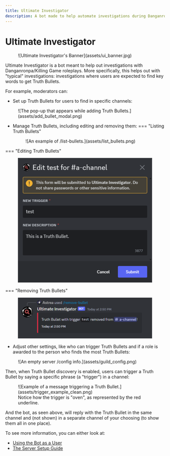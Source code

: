 ```yaml
---
title: Ultimate Investigator
description: A bot made to help automate investigations during Danganronpa/Killing Game roleplays.
---
```


# Ultimate Investigator

<figure markdown>
  ![Ultimate Investigator's Banner](assets/ui_banner.jpg)
</figure>

Ultimate Investigator is a bot meant to help out investigations with Danganronpa/Killing Game roleplays. More specifically, this helps out with "typical" investigations: investigations where users are expected to find key words to get Truth Bullets.

For example, moderators can:

- Set up Truth Bullets for users to find in specific channels:
<figure markdown>
  ![The pop-up that appears while adding Truth Bullets.](assets/add_bullet_modal.png)
</figure>

- Manage Truth Bullets, including editing and removing them:
=== "Listing Truth Bullets"
    <figure markdown>
      ![An example of /list-bullets.](assets/list_bullets.png)
    </figure>

=== "Editing Truth Bullets"
    <figure markdown>
      ![The pop-up that appears while editing Truth Bullets.](assets/edit_bullet_modal.png)
    </figure>

=== "Removing Truth Bullets"
    <figure markdown>
      ![An example of removing a Truth Bullet.](assets/remove_bullet.png)
    </figure>

- Adjust other settings, like who can trigger Truth Bullets and if a role is awarded to the person who finds the most Truth Bullets:
<figure markdown>
  ![An empty server /config info.](assets/guild_config.png)
</figure>

Then, when Truth Bullet discovery is enabled, users can trigger a Truth Bullet by saying a specific phrase (a "trigger") in a channel:
<figure markdown>
  ![Example of a message triggering a Truth Bullet.](assets/trigger_example_clean.png)
  <figcaption>Notice how the trigger is "oven", as represented by the red underline.</figcaption>
</figure>

And the bot, as seen above, will reply with the Truth Bullet in the same channel and (not shown) in a separate channel of your choosing (to show them all in one place).

To see more information, you can either look at:
- [Using the Bot as a User](using_the_bot.md)
- [The Server Setup Guide](server_setup.md)